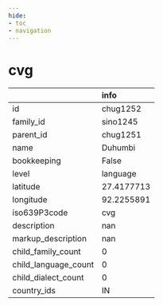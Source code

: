 ```yaml
---
hide:
- toc
- navigation
---
```

# cvg
|                      | info       |
|:---------------------|:-----------|
| id                   | chug1252   |
| family_id            | sino1245   |
| parent_id            | chug1251   |
| name                 | Duhumbi    |
| bookkeeping          | False      |
| level                | language   |
| latitude             | 27.4177713 |
| longitude            | 92.2255891 |
| iso639P3code         | cvg        |
| description          | nan        |
| markup_description   | nan        |
| child_family_count   | 0          |
| child_language_count | 0          |
| child_dialect_count  | 0          |
| country_ids          | IN         |